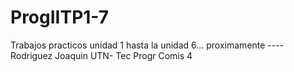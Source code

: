 # ProgIITP1-7
Trabajos practicos unidad 1 hasta la unidad 6... proximamente  ---- Rodriguez Joaquin UTN- Tec Progr Comis 4
